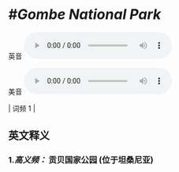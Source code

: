 # ***\#Gombe National Park*** 
英音
<audio src="./media/Gombe National Park-B.aac" controls="controls"></audio>

美音
<audio src="./media/Gombe National Park.aac" controls="controls"></audio>



| 词频 1 |  

英文释义
---
### 1.*高义频：* **贡贝国家公园 (位于坦桑尼亚)**  


